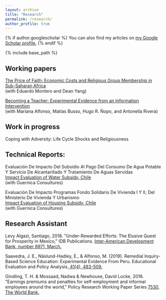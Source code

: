 ```yaml
---
layout: archive
title: "Research"
permalink: /research/
author_profile: true
---
```


{% if author.googlescholar %}
You can also find my articles on <u><a href="{{author.googlescholar}}">my Google Scholar profile</a>.</u>
{% endif %}

{% include base_path %}

## Working papers

[The Price of Faith: Economic Costs and Religious Group Membership in Sub-Saharan Africa](https://tyentzen.github.io/files/montero-yang-yentzen-2024-price-of-faith.pdf)<br/>
(with Eduardo Montero and Dean Yang)

[Becoming a Teacher: Experimental Evidence from an Information Intervention](http://dx.doi.org/10.18235/0013244)<br/>
(with Mariana Alfonso, Matías Busso, Hugo R. Ñopo, and Antonella Rivera)


## Work in progress

Coping with Adversity: Life Cycle Shocks and Religiousness


## Technical Reports:

Evaluación De Impacto Del Subsidio Al Pago Del Consumo De Agua Potable Y Servicio De Alcantarillado Y Tratamiento De Aguas Servidas<br/>
[Impact Evaluation of Water Subsidy, Chile](https://www.dipres.gob.cl/597/articles-139732_r_ejecutivo_institucional.pdf)<br/>
(with Guernica Consultures)<br/>

Evaluación De Impacto Programas Fondo Solidario De Vivienda I Y II, Del Ministerio De Vivienda Y Urbanismo<br/>
[Impact Evaluation of Housing Subsidy, Chile](https://www.dipres.gob.cl/597/articles-139732_r_ejecutivo_institucional.pdf)<br/>
(with Guernica Consultures)


## Research Assistant

Levy Algazi, Santiago, 2018. "Under-Rewarded Efforts: The Elusive Quest for Prosperity in Mexico," IDB Publications. [Inter-American Development Bank, number 8971, March. ](https://www.brookings.edu/books/under-rewarded-efforts-the-elusive-quest-for-prosperity-in-mexico/)

Saavedra, J. E., Näslund-Hadley, E., & Alfonso, M. (2019). Remedial Inquiry-Based Science Education: Experimental Evidence From Peru. Educational Evaluation and Policy Analysis,[ 41(4), 483-509.](https://journals.sagepub.com/doi/abs/10.3102/0162373719867081)

Gindling, T. H. & Mossaad, Nadwa & Newhouse, David Locke, 2016. "Earnings premiums and penalties for self-employment and informal employees around the world," Policy Research Working Paper Series [ 7530, The World Bank.](https://documents1.worldbank.org/curated/en/992061524198804828/pdf/NWP-PUBLIC-POV055-PRWP7530.pdf)
